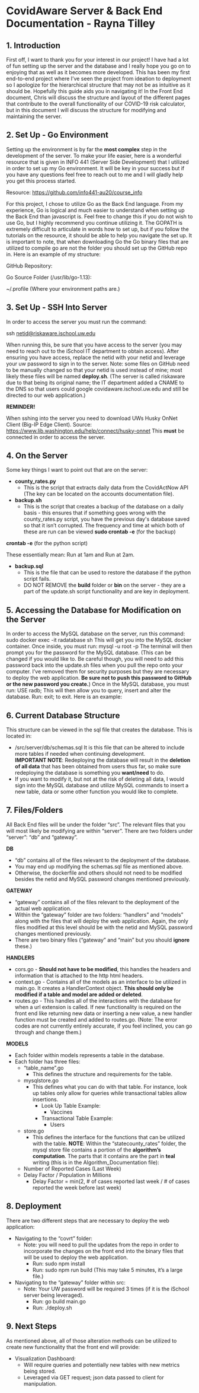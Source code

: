 # CovidAware Server & Back End Documentation - Rayna Tilley

## 1. Introduction

First off, I want to thank you for your interest in our project! I have had a lot of fun setting up the server and the database and I really hope you go on to enjoying that as well as it becomes more developed. This has been my first end-to-end project where I’ve seen the project from ideation to deployment so I apologize for the hierarchical structure that may not be as intuitive as it should be. Hopefully this guide aids you in navigating it!
In the Front End document, Chris will discuss the structure and layout of the different pages that contribute to the overall functionality of our COVID-19 risk calculator, but in this document I will discuss the structure for modifying and maintaining the server.

## 2. Set Up - Go Environment

Setting up the environment is by far the **most complex** step in the development of the server. To make your life easier, here is a wonderful resource that is given in INFO 441 (Server Side Development) that I utilized in order to set up my Go environment. It will be key in your success but if you have any questions feel free to reach out to me and I will gladly help you get this process started.

Resource: https://github.com/info441-au20/course_info 

For this project, I chose to utilize Go as the Back End language. From my experience, Go is logical and much easier to understand when setting up the Back End than javascript is. Feel free to change this if you do not wish to use Go, but I highly recommend you continue utilizing it.
The GOPATH is extremely difficult to articulate in words how to set up, but if you follow the tutorials on the resource, it should be able to help you navigate the set up. It is important to note, that when downloading Go the Go binary files that are utilized to compile go are not the folder you should set up the GitHub repo in. Here is an example of my structure:

GitHub Repository:

Go Source Folder (/usr/lib/go-1.13):

~/.profile (Where your environment paths are.)

## 3. Set Up - SSH Into Server

In order to access the server you must run the command:

  ssh netid@riskaware.ischool.uw.edu 

When running this, be sure that you have access to the server (you may need to reach out to the iSchool IT department to obtain access). After ensuring you have access, replace the netid with your netid and leverage your uw password to sign in to the server. Note: some files on GitHub need to be manually changed so that your netid is used instead of mine; most likely these files will be named **deploy.sh**. (The server is called riskaware due to that being its original name; the IT department added a CNAME to the DNS so that users could google covidaware.ischool.uw.edu and still be directed to our web application.)

**REMINDER!**

When sshing into the server you need to download UWs Husky OnNet Client (Big-IP Edge Client).
Source: https://www.lib.washington.edu/help/connect/husky-onnet 
This **must** be connected in order to access the server.

## 4. On the Server

Some key things I want to point out that are on the server:
   * **county_rates.py**
     * This is the script that extracts daily data from the CovidActNow API (The key can be located on the accounts documentation file).
   * **backup.sh**
     * This is the script that creates a backup of the database on a daily basis - this ensures that if something goes wrong with the county_rates.py script, you have the previous day's database saved so that it isn’t corrupted.
The frequency and time at which both of these are run can be viewed 
  **sudo crontab -e** (for the backup)

  **crontab -e** (for the python script)

These essentially mean: Run at 1am and Run at 2am.
  * **backup.sql**
    * This is the file that can be used to restore the database if the python script fails.
    * DO NOT REMOVE the **build** folder or **bin** on the server - they are a part of the update.sh script functionality and are key in deployment.
    
## 5. Accessing the Database for Modification on the Server

In order to access the MySQL database on the server, run this command:
    sudo docker exec -it radatabase sh
This will get you into the MySQL docker container. Once inside, you must run:
    mysql -u root -p
The terminal will then prompt you for the password for the MySQL database.
    (This can be changed if you would like to. Be careful though, you will need to add this password back into the update.sh files when you pull the repo onto your computer. I’ve removed them for security purposes but they are necessary to deploy the web application. **Be sure not to push this password to GitHub or the new password you create.**)
    Once in the MySQL database, you must run:
USE radb;
    This will then allow you to query, insert and alter the database. Run:
        exit;
    to exit.
    Here is an example:
    
## 6. Current Database Structure

This structure can be viewed in the sql file that creates the database. This is located in:   
* /src/server/db/schemas.sql 
It is this file that can be altered to include more tables if needed when continuing development.   
**IMPORTANT NOTE**: Redeploying the database will result in the **deletion of all data** that has been obtained from users thus far, so make sure redeploying the database is something you **want/need** to do.   
* If you want to modify it, but not at the risk of deleting all data, I would sign into the MySQL database and utilize MySQL commands to insert a new table, data or some other function you would like to complete.
    
## 7. Files/Folders

All Back End files will be under the folder “src”.
The relevant files that you will most likely be modifying are within “server”.
There are two folders under “server”: “db” and “gateway”.   

**DB**   
* “db” contains all of the files relevant to the deployment of the database.
* You may end up modifying the schemas.sql file as mentioned above.
* Otherwise, the dockerfile and others should not need to be modified besides the netid and MySQL password changes mentioned previously.
    
**GATEWAY**   
* “gateway” contains all of the files relevant to the deployment of the actual web application.
* Within the “gateway” folder are two folders: “handlers” and “models” along with the files that will deploy the web application. Again, the only files modified at this level should be with the netid and MySQL password changes mentioned previously.
* There are two binary files (“gateway” and “main” but you should **ignore** these.)
    
**HANDLERS**    
* cors.go - **Should not have to be modified**, this handles the headers and information that is attached to the http html headers.
* context.go - Contains all of the models as an interface to be utilized in main.go. It creates a HandlerContext object. **This should only be modified if a table and model are added or deleted**.
* routes.go - This handles all of the interactions with the database for when a url extension is called. If new functionality is required on the front end like returning new data or inserting a new value, a new handler function must be created and added to routes.go.
    (Note: The error codes are not currently entirely accurate, if you feel inclined, you can go through and change them.)   
    
**MODELS**   
* Each folder within models represents a table in the database.   
* Each folder has three files:   
  * “table_name”.go
    * This defines the structure and requirements for the table.
  * mysqlstore.go
    * This defines what you can do with that table. For instance, look up tables only allow for queries while transactional tables allow insertions.
      * Look Up Table Example:
        * Vaccines
      * Transactional Table Example:
        * Users
  * store.go
    * This defines the interface for the functions that can be utilized with the table.
**NOTE**: Within the “statecounty_rates” folder, the mysql store file contains a portion of the **algorithm’s computation**. The parts that it contains are the part in **teal** writing (this is in the Algorithm_Documentation file):    
  * Number of Reported Cases (Last Week)
  * Delay Factor / Population in Millions
    * Delay Factor = min(2, # of cases reported last week / # of cases reported the week before last week)

## 8. Deployment

There are two different steps that are necessary to deploy the web application:
  * Navigating to the “covrt” folder:
    * Note: you will need to pull the updates from the repo in order to incorporate the changes on the front end into the binary files that will be used to deploy the web application.
      * Run: sudo npm install
      * Run: sudo npm run build (This may take 5 minutes, it’s a large file.)
  * Navigating to the “gateway” folder within src:
    * Note: Your UW password will be required 3 times (if it is the iSchool server being leveraged).
      * Run: go build main.go
      * Run: ./deploy.sh

## 9. Next Steps

As mentioned above, all of those alteration methods can be utilized to create new functionality that the front end will provide:
  * Visualization Dashboard:
    * Will require queries and potentially new tables with new metrics being stored.
    * Leveraged via GET request; json data passed to client for manipulation.

